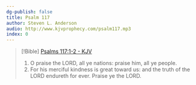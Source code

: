 ```yaml
---
dg-publish: false
title: Psalm 117
author: Steven L. Anderson
audio: http://www.kjvprophecy.com/psalm117.mp3
index: 0
---
```


> [!Bible] [Psalms 117:1-2 - KJV](https://bible-api.com/Psalm+117:1-2?translation=kjv)
> 1. O praise the LORD, all ye nations: praise him, all ye people.
> 2. For his merciful kindness is great toward us: and the truth of the LORD endureth for ever. Praise ye the LORD.
